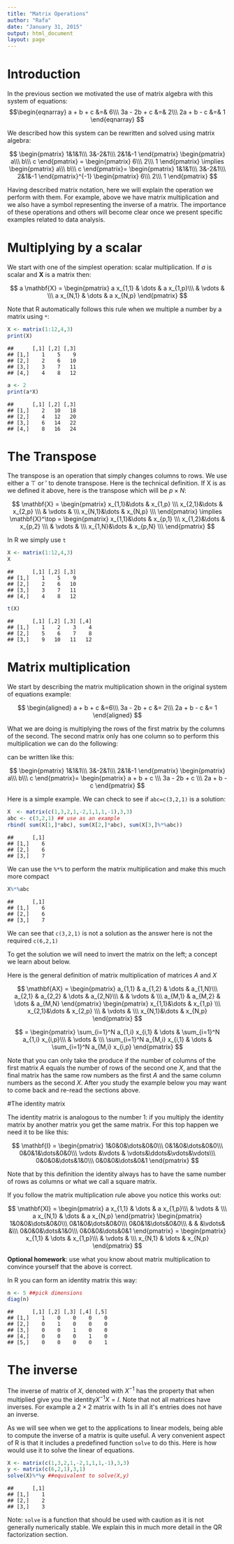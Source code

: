 ```yaml
---
title: "Matrix Operations"
author: "Rafa"
date: "January 31, 2015"
output: html_document
layout: page
---
```




# Introduction

In the previous section we motivated the use of matrix algebra with this system of equations:
$$\begin{eqnarray}
a + b + c &=& 6\\\
3a - 2b + c &=& 2\\\
2a + b  - c &=& 1
\end{eqnarray}
$$

We described how this system can be rewritten and solved using matrix algebra:

$$
\begin{pmatrix}
1&1&1\\\
3&-2&1\\\
2&1&-1
\end{pmatrix}
\begin{pmatrix}
a\\\
b\\\
c
\end{pmatrix} =
\begin{pmatrix}
6\\\
2\\\
1
\end{pmatrix}
\implies
\begin{pmatrix}
a\\\
b\\\
c
\end{pmatrix}=
\begin{pmatrix}
1&1&1\\\
3&-2&1\\\
2&1&-1
\end{pmatrix}^{-1}
\begin{pmatrix}
6\\\
2\\\
1
\end{pmatrix}
$$

Having described matrix notation, here we will explain the operation we perform with them. For example, above we have matrix multiplication and we also have a symbol representing the inverse of a matrix. The importance of these operations and others will become clear once we present specific examples related to data analysis.
 

# Multiplying by a scalar

We start with one of the simplest operation: scalar multiplication. If $a$ is scalar and $\mathbf{X}$ is a matrix then:

$$
a \mathbf{X} = 
\begin{pmatrix}
  a x_{1,1} & \dots & a x_{1,p}\\\
  & \vdots & \\\
  a x_{N,1} & \dots & a  x_{N,p}
\end{pmatrix}
$$

Note that R automatically follows this rule when we multiple a number by a matrix using `*`:


```r
X <- matrix(1:12,4,3)
print(X)
```

```
##      [,1] [,2] [,3]
## [1,]    1    5    9
## [2,]    2    6   10
## [3,]    3    7   11
## [4,]    4    8   12
```

```r
a <- 2
print(a*X)
```

```
##      [,1] [,2] [,3]
## [1,]    2   10   18
## [2,]    4   12   20
## [3,]    6   14   22
## [4,]    8   16   24
```


# The Transpose

The transpose is an operation that simply changes columns to rows. We use either a $\top$ or $'$ to denote transpose.  Here is the technical definition. If X is as we defined it above, here is the transpose which will be $p\times N$:


$$
\mathbf{X} = \begin{pmatrix}
  x_{1,1}&\dots & x_{1,p} \\\
  x_{2,1}&\dots & x_{2,p} \\\
   & \vdots & \\\
  x_{N,1}&\dots & x_{N,p} \\\
  \end{pmatrix} \implies
\mathbf{X}^\top = \begin{pmatrix}
  x_{1,1}&\dots & x_{p,1} \\\
  x_{1,2}&\dots & x_{p,2} \\\
   & \vdots & \\\
  x_{1,N}&\dots & x_{p,N} \\\
  \end{pmatrix}
$$

In R we simply use `t`

```r
X <- matrix(1:12,4,3)
X
```

```
##      [,1] [,2] [,3]
## [1,]    1    5    9
## [2,]    2    6   10
## [3,]    3    7   11
## [4,]    4    8   12
```

```r
t(X)
```

```
##      [,1] [,2] [,3] [,4]
## [1,]    1    2    3    4
## [2,]    5    6    7    8
## [3,]    9   10   11   12
```

# Matrix multiplication

We start by describing the matrix multiplication shown in the original system of equations example:

$$
\begin{aligned}
a + b + c &=6\\\
3a - 2b + c &= 2\\\
2a + b  - c &= 1
\end{aligned}
$$

What we are doing is multiplying the rows of the first matrix by the columns of the second. The second matrix only has one column so to perform this multiplication we can do the following:

can be written like this:

$$
\begin{pmatrix}
1&1&1\\\
3&-2&1\\\
2&1&-1
\end{pmatrix}
\begin{pmatrix}
a\\\
b\\\
c
\end{pmatrix}=
\begin{pmatrix}
a + b + c \\\
3a - 2b + c \\\
2a + b  - c 
\end{pmatrix}
$$

Here is a simple example. We can check to see if `abc=c(3,2,1)` is a solution:

```r
X  <- matrix(c(1,3,2,1,-2,1,1,1,-1),3,3)
abc <- c(3,2,1) ## use as an example
rbind( sum(X[1,]*abc), sum(X[2,]*abc), sum(X[3,]%*%abc))
```

```
##      [,1]
## [1,]    6
## [2,]    6
## [3,]    7
```
We can use the `%*%` to perform the matrix multiplication and make this much more compact


```r
X%*%abc
```

```
##      [,1]
## [1,]    6
## [2,]    6
## [3,]    7
```


We can see that `c(3,2,1)` is not a solution as the answer here is not the required `c(6,2,1)`

To get the solution we will need to invert the matrix on the left; a concept we learn about below.

Here is the general definition of matrix multiplication of matrices $A$ and $X$

$$
\mathbf{AX} = \begin{pmatrix}
  a_{1,1} & a_{1,2} & \dots & a_{1,N}\\\
  a_{2,1} & a_{2,2} & \dots & a_{2,N}\\\
  & & \vdots & \\\
  a_{M,1} & a_{M,2} & \dots & a_{M,N}
\end{pmatrix}
\begin{pmatrix}
  x_{1,1}&\dots & x_{1,p} \\\
  x_{2,1}&\dots & x_{2,p} \\\
   & \vdots & \\\
  x_{N,1}&\dots & x_{N,p} 
  \end{pmatrix}
$$
  
$$  = \begin{pmatrix}
  \sum_{i=1}^N a_{1,i} x_{i,1} & \dots & \sum_{i=1}^N a_{1,i} x_{i,p}\\\
  & \vdots & \\\
  \sum_{i=1}^N a_{M,i} x_{i,1} & \dots & \sum_{i=1}^N a_{M,i} x_{i,p}
\end{pmatrix}
$$

Note that you can only take the produce if the number of columns of the first matrix $A$ equals the number of rows of the second one $X$, and that the final matrix has the same row numbers as the first $A$ and the same column numbers as the second $X$. 
After you study the example below you may want to come back and re-read the sections above.

#The identity matrix

The identity matrix is analogous to the number 1: if you multiply the identity matrix by another matrix you get the same matrix. For this top happen we need it to be like this:

$$
\mathbf{I} = \begin{pmatrix}
1&0&0&\dots&0&0\\\
0&1&0&\dots&0&0\\\
0&0&1&\dots&0&0\\\
\vdots &\vdots & \vdots&\ddots&\vdots&\vdots\\\
0&0&0&\dots&1&0\\\
0&0&0&\dots&0&1
\end{pmatrix}
$$

Note that by this definition the identity always has to have the same number of rows as columns or what we call a square matrix.

If you follow the matrix multiplication rule above you notice this works out:

$$
\mathbf{XI} = 
\begin{pmatrix}
  a x_{1,1} & \dots & a x_{1,p}\\\
  & \vdots & \\\
  a x_{N,1} & \dots & a  x_{N,p}
\end{pmatrix}
\begin{pmatrix}
1&0&0&\dots&0&0\\\
0&1&0&\dots&0&0\\\
0&0&1&\dots&0&0\\\
 & & &\vdots& &\\\
0&0&0&\dots&1&0\\\
0&0&0&\dots&0&1
\end{pmatrix} = 
\begin{pmatrix}
   x_{1,1} & \dots &  x_{1,p}\\\
  & \vdots & \\\
   x_{N,1} & \dots & x_{N,p}
\end{pmatrix}
$$


<b> Optional homework</b>: use what you know about matrix multiplication to convince yourself that the above is correct.

In R you can form an identity matrix this way:

```r
n <- 5 ##pick dimensions
diag(n)
```

```
##      [,1] [,2] [,3] [,4] [,5]
## [1,]    1    0    0    0    0
## [2,]    0    1    0    0    0
## [3,]    0    0    1    0    0
## [4,]    0    0    0    1    0
## [5,]    0    0    0    0    1
```

# The inverse

The inverse of matrix of $X$, denoted with $X^{-1}$ has the property that when multiplied give you the identity$X^{-1}X=I$. Note that not all matrices have inverses. For example a $2\times 2$ matrix with 1s in all it's entries does not have an inverse. 

As we will see when we get to the applications to linear models, being able to compute the inverse of a matrix is quite useful. A very convenient aspect of R is that it includes a predefined function `solve` to do this. Here is how would use it to solve the linear of equations.


```r
X <- matrix(c(1,3,2,1,-2,1,1,1,-1),3,3)
y <- matrix(c(6,2,1),3,1)
solve(X)%*%y ##equivalent to solve(X,y)
```

```
##      [,1]
## [1,]    1
## [2,]    2
## [3,]    3
```


Note: `solve` is a function that should be used with caution as it is not generally numerically stable. We explain this in much more detail in the QR factorization section. 
